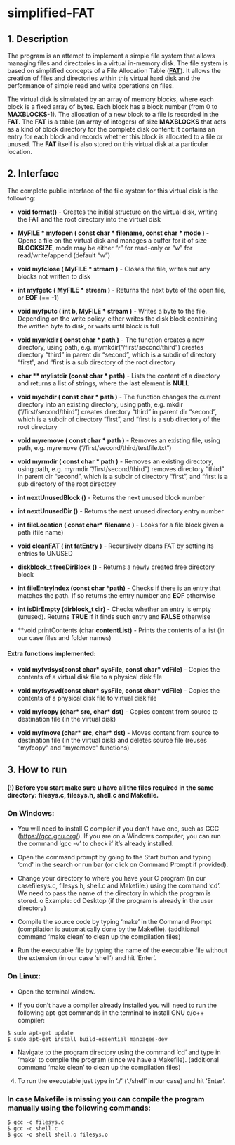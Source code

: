 # simplified-FAT
## 1. Description

The program is an attempt to implement a simple file system that allows managing files and directories in a virtual in-memory disk. The file system is based on simplified concepts of a File Allocation Table (<a href="https://en.wikipedia.org/wiki/File_Allocation_Table" target="_blank">**FAT**</a>). It allows the creation of files and directories within this virtual hard disk and the performance of simple read and write operations on files.

The virtual disk is simulated by an array of memory blocks, where each block is a fixed array of bytes. Each block has a block number (from 0 to **MAXBLOCKS**-1). The allocation of a new block to a file is recorded in the **FAT**. The **FAT** is a table (an array of integers) of size **MAXBLOCKS** that acts as a kind of block directory for the complete disk content: it contains an entry for each block and records whether this block is allocated to a file or unused. The **FAT** itself is also stored on this virtual disk at a particular location.

## 2. Interface

The complete public interface of the file system for this virtual disk is the following:

* **void format()** - Creates the initial structure on the virtual disk, writing the FAT and the root directory into the virtual disk

* **MyFILE * myfopen ( const char * filename, const char * mode )** - Opens a file on the virtual disk and manages a buffer for it of size **BLOCKSIZE**, mode may be either “r” for read-only or “w” for read/write/append (default “w”)

* **void myfclose ( MyFILE * stream )** - Closes the file, writes out any blocks not written to disk

* **int myfgetc ( MyFILE * stream )** - Returns the next byte of the open file, or **EOF** (== -1)

* **void myfputc ( int b, MyFILE * stream )** - Writes a byte to the file. Depending on the write policy, either writes the disk block containing the written byte to disk, or waits until block is full

* **void mymkdir ( const char * path )** - The function creates a new directory, using path, e.g. mymkdir(“/first/second/third”) creates directory “third” in parent dir “second”, which is a subdir of directory “first”, and “first is a sub directory of the root directory

* **char ** mylistdir (const char * path)** - Lists the content of a directory and returns a list of strings, where the last element is **NULL**

* **void mychdir ( const char * path )** - The function changes the current directory into an existing directory, using path, e.g. mkdir (“/first/second/third”) creates directory “third” in parent dir “second”, which is a subdir of directory “first”, and “first is a sub directory of the root directory

* **void myremove ( const char * path )** - Removes an existing file, using path, e.g. myremove (“/first/second/third/testfile.txt”)

* **void myrmdir ( const char * path )** - Removes an existing directory, using path, e.g. myrmdir “/first/second/third”) removes directory “third” in parent dir “second”, which is a subdir of directory “first”, and “first is a sub directory of the root directory

* **int nextUnusedBlock ()** - Returns the next unused block number

* **int nextUnusedDir ()** - Returns the next unused directory entry number

* **int fileLocation ( const char\* filename )** - Looks for a file block given a path (file name)

* **void cleanFAT ( int fatEntry )** - Recursively cleans FAT by setting its entries to UNUSED

* **diskblock_t freeDirBlock ()** -  Returns a newly created free directory block

* **int fileEntryIndex (const char \*path)** - Checks if there is an entry that matches the path. If so returns the entry
number and **EOF** otherwise

* **int isDirEmpty (dirblock_t dir)** - Checks whether an entry is empty (unused). Returns **TRUE** if it finds such
entry and **FALSE** otherwise

* **void printContents (char **contentList)** - Prints the contents of a list (in our case files and folder names)

#### Extra functions implemented:

* **void myfvdsys(const char\* sysFile, const char\* vdFile)** - Copies the contents of a virtual disk file to a physical disk file

* **void myfsysvd(const char\* sysFile, const char\* vdFile)** - Copies the contents of a physical disk file to virtual disk file

* **void myfcopy (char\* src, char\* dst)** - Copies content from source to destination file (in the virtual disk)

* **void myfmove (char\* src, char\* dst)** - Moves content from source to destination file (in the virtual disk) and
deletes source file (reuses “myfcopy” and “myremove” functions)

## 3. How to run
#### (!) Before you start make sure u have all the files required in the same directory: filesys.c, filesys.h, shell.c and Makefile.

### On Windows:
* You will need to install C compiler if you don’t have one, such as GCC (https://gcc.gnu.org/). If you are on a Windows computer, you can run the command ‘gcc -v’ to check if it’s already installed.

* Open the command prompt by going to the Start button and typing ‘cmd' in the search or run bar (or click on Command Prompt if provided).

* Change your directory to where you have your C program (in our casefilesys.c, filesys.h, shell.c and Makefile.) using the command ‘cd’. We need to pass the name of the directory in which the program is stored.
  o Example: cd Desktop (if the program is already in the user directory)

* Compile the source code by typing ‘make’ in the Command Prompt (compilation is automatically done by the Makefile). (additional command ‘make clean’ to clean up the compilation files)

* Run the executable file by typing the name of the executable file without the extension (in our case ‘shell’) and hit ‘Enter’.

### On Linux:

* Open the terminal window.

* If you don’t have a compiler already installed you will need to run the following apt-get commands in the terminal to install GNU c/c++ compiler:

```
$ sudo apt-get update
$ sudo apt-get install build-essential manpages-dev
```

* Navigate to the program directory using the command ‘cd’ and type in ‘make' to compile the program (since we have a Makefile). (additional command ‘make clean’ to clean up the compilation files)

4) To run the executable just type in ‘./<name of file>’ (‘./shell’ in our case) and hit ‘Enter’.

### In case Makefile is missing you can compile the program manually using the following commands:

```
$ gcc -c filesys.c
$ gcc -c shell.c
$ gcc -o shell shell.o filesys.o
```

